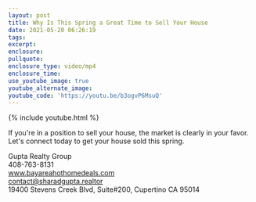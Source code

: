 ```yaml
---
layout: post
title: Why Is This Spring a Great Time to Sell Your House
date: 2021-05-20 06:26:19
tags:
excerpt:
enclosure:
pullquote:
enclosure_type: video/mp4
enclosure_time:
use_youtube_image: true
youtube_alternate_image:
youtube_code: 'https://youtu.be/b3ogvP6MsuQ'
---
```

{% include youtube.html %}

If you're in a position to sell your house, the market is clearly in your favor. Let's connect today to get your house sold this spring.

Gupta Realty Group<br>408-763-8131<br>www.bayareahothomedeals.com<br>contact@sharadgupta.realtor<br>19400 Stevens Creek Blvd, Suite\#200, Cupertino CA 95014
